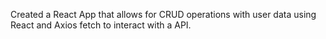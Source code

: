 Created a React App that allows for CRUD operations with user data using React and Axios fetch to interact with a API.